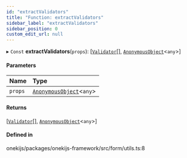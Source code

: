 ```yaml
---
id: "extractValidators"
title: "Function: extractValidators"
sidebar_label: "extractValidators"
sidebar_position: 0
custom_edit_url: null
---
```


▸ `Const` **extractValidators**(`props`): [[`Validator`](../types/Validator.md)[], [`AnonymousObject`](../interfaces/AnonymousObject.md)<`any`\>]

#### Parameters

| Name | Type |
| :------ | :------ |
| `props` | [`AnonymousObject`](../interfaces/AnonymousObject.md)<`any`\> |

#### Returns

[[`Validator`](../types/Validator.md)[], [`AnonymousObject`](../interfaces/AnonymousObject.md)<`any`\>]

#### Defined in

onekijs/packages/onekijs-framework/src/form/utils.ts:8
